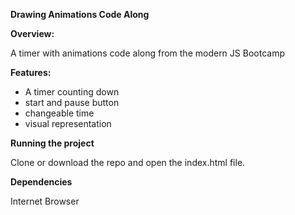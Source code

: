 <!-- Title — What is your app/project called? -->
**Drawing Animations Code Along**
<!-- Overview — Why did you start this project? -->
**Overview:**

A timer with animations code along from the modern JS Bootcamp
<!-- Features — What are some key things your project can do? -->
**Features:**

- A timer counting down
- start and pause button
- changeable time
- visual representation

<!-- Running the project — How could someone else get your code working for them? -->
**Running the project** 

Clone or download the repo and open the index.html file.
<!-- Dependencies — What are the main outside resources your project needs to run? -->
**Dependencies**

Internet Browser

<!--  **ToDo List**-->

<!-- **Contributors**-->

<!-- **Ways to contribute**  -->
